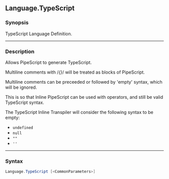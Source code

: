 Language.TypeScript
-------------------

### Synopsis
TypeScript Language Definition.

---

### Description

Allows PipeScript to generate TypeScript.

Multiline comments with /*{}*/ will be treated as blocks of PipeScript.

Multiline comments can be preceeded or followed by 'empty' syntax, which will be ignored.

This is so that Inline PipeScript can be used with operators, and still be valid TypeScript syntax. 

The TypeScript Inline Transpiler will consider the following syntax to be empty:

* ```undefined```
* ```null```
* ```""```
* ```''```

---

### Syntax
```PowerShell
Language.TypeScript [<CommonParameters>]
```
